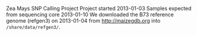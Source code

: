 Zea Mays SNP Calling Project
Project started 2013-01-03
Samples expected from sequencing core 2013-01-10
We downloaded the B73 reference genome (refgen3) on 2013-01-04 from
http://maizegdb.org into `/share/data/refgen3/`.
